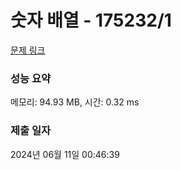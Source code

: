 # 숫자 배열 - 175232/1 

[문제 링크](https://level.goorm.io/exam/175232/%EC%88%AB%EC%9E%90-%EB%B0%B0%EC%97%B4/quiz/1) 

### 성능 요약

메모리: 94.93 MB, 시간: 0.32 ms

### 제출 일자

2024년 06월 11일 00:46:39

